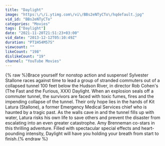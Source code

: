 ```yaml
---
title: "Daylight"
image: "https:\/\/i.ytimg.com\/vi\/BBs2eNTyCTo\/hqdefault.jpg"
vid_id: "BBs2eNTyCTo"
categories: "Movies"
tags: ["Daylight"]
date: "2021-11-20T21:51:23+03:00"
vid_date: "2013-12-12T05:10:49Z"
duration: "PT1H54M57S"
viewcount: ""
likeCount: "198"
dislikeCount: "19"
channel: "YouTube Movies"
---
```

{% raw %}Brace yourself for nonstop action and suspense! Sylvester Stallone races against time to lead a group of stranded commuters out of a collapsed tunnel 100 feet below the Hudson River, in director Rob Cohen's (The Fast and the Furious, XXX) Daylight. When an explosion seals off a commuter tunnel, the survivors are faced with toxic fumes, fires and the impending collapse of the tunnel. Their only hope lies in the hands of Kit Latura (Stallone), a former Emergency Medical Services chief who is haunted by a tragic past. As the walls cave in and the tunnel fills up with water, Latura risks his own life to save others and prevent the disaster from escalating into an even greater catastrophe. Amy Brenneman co-stars in this thrilling adventure. Filled with spectacular special effects and heart-pounding intensity, Daylight will have you holding your breath from start to finish.{% endraw %}
